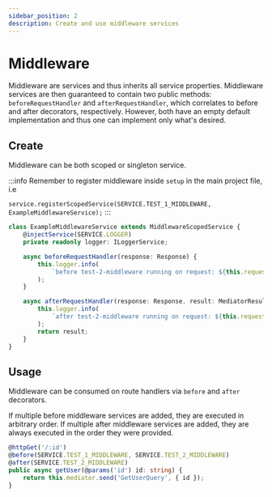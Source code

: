 ```yaml
---
sidebar_position: 2
description: Create and use middleware services
---
```


# Middleware

Middleware are services and thus inherits all service properties. Middleware services are then guaranteed to contain two public methods: `beforeRequestHandler` and `afterRequestHandler`, which correlates to before and after decorators, respectively. However, both have an empty default implementation and thus one can implement only what's desired.

## Create

Middleware can be both scoped or singleton service.

:::info
Remember to register middleware inside `setup` in the main project file, i.e

`service.registerScopedService(SERVICE.TEST_1_MIDDLEWARE, ExampleMiddlewareService);`
:::

```ts
class ExampleMiddlewareService extends MiddlewareScopedService {
    @injectService(SERVICE.LOGGER)
    private readonly logger: ILoggerService;

    async beforeRequestHandler(response: Response) {
        this.logger.info(
            `before test-2-middleware running on request: ${this.request.id}`
        );
    }

    async afterRequestHandler(response: Response, result: MediatorResult) {
        this.logger.info(
            `after test-2-middleware running on request: ${this.request.id}`
        );
        return result;
    }
}
```

## Usage

Middleware can be consumed on route handlers via `before` and `after` decorators.

If multiple before middleware services are added, they are executed in arbitrary order. If multiple after middleware services are added, they are always executed in the order they were provided.

```ts
@httpGet('/:id')
@before(SERVICE.TEST_1_MIDDLEWARE, SERVICE.TEST_2_MIDDLEWARE)
@after(SERVICE.TEST_2_MIDDLEWARE)
public async getUser(@params('id') id: string) {
    return this.mediator.send('GetUserQuery', { id });
}
```

